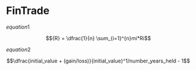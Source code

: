 # FinTrade

$equation1$ 

$${R} = \dfrac{1}{n} \sum_{i=1}^{n}mi*Ri$$

$equation 2$

$$\dfrac{initial_value + (gain/loss)}{initial_value}^1/number_years_held - 1$$